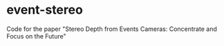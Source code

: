 # event-stereo
Code for the paper "Stereo Depth from Events Cameras: Concentrate and Focus on the Future"
